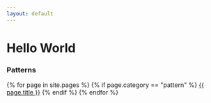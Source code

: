 ```yaml
---
layout: default
---
```


# Hello World


### Patterns
{% for page in site.pages %}
{% if page.category == "pattern" %}
<a href="{{ page.url }}" style="color:{{ site.data.colors.link }}">{{ page.title }}</a>
{% endif %}
{% endfor %}


